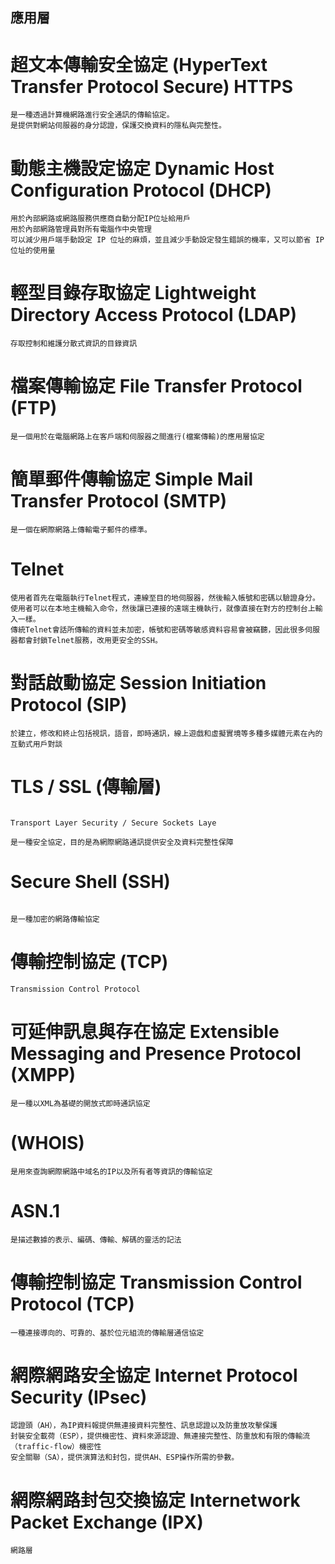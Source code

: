 ## 應用層

# 超文本傳輸安全協定 (HyperText Transfer Protocol Secure) HTTPS
~~~
是一種透過計算機網路進行安全通訊的傳輸協定。
是提供對網站伺服器的身分認證，保護交換資料的隱私與完整性。
~~~

  # 動態主機設定協定 Dynamic Host Configuration Protocol (DHCP)
~~~
用於內部網路或網路服務供應商自動分配IP位址給用戶
用於內部網路管理員對所有電腦作中央管理
可以減少用戶端手動設定 IP 位址的麻煩，並且減少手動設定發生錯誤的機率，又可以節省 IP 位址的使用量
~~~
 # 輕型目錄存取協定 Lightweight Directory Access Protocol (LDAP)
~~~
存取控制和維護分散式資訊的目錄資訊
~~~
 # 檔案傳輸協定 File Transfer Protocol  (FTP)
~~~
是一個用於在電腦網路上在客戶端和伺服器之間進行(檔案傳輸)的應用層協定
~~~
 # 簡單郵件傳輸協定 Simple Mail Transfer Protocol  (SMTP)
~~~
是一個在網際網路上傳輸電子郵件的標準。
~~~
 # Telnet 
 ~~~
使用者首先在電腦執行Telnet程式，連線至目的地伺服器，然後輸入帳號和密碼以驗證身分。
使用者可以在本地主機輸入命令，然後讓已連接的遠端主機執行，就像直接在對方的控制台上輸入一樣。
傳統Telnet會話所傳輸的資料並未加密，帳號和密碼等敏感資料容易會被竊聽，因此很多伺服器都會封鎖Telnet服務，改用更安全的SSH。
~~~
 # 對話啟動協定 Session Initiation Protocol  (SIP)
 ~~~
 於建立，修改和終止包括視訊，語音，即時通訊，線上遊戲和虛擬實境等多種多媒體元素在內的互動式用戶對談
 ~~~
 # TLS / SSL  (傳輸層)
 ~~~
 
 Transport Layer Security / Secure Sockets Laye
 
 是一種安全協定，目的是為網際網路通訊提供安全及資料完整性保障
 
 ~~~
 # Secure Shell (SSH)
 ~~~
 
是一種加密的網路傳輸協定
~~~
 
 
 # 傳輸控制協定  (TCP)
 ~~~
 Transmission Control Protocol
 ~~~
 
 # 可延伸訊息與存在協定 Extensible Messaging and Presence Protocol  (XMPP)
~~~
是一種以XML為基礎的開放式即時通訊協定
~~~
# (WHOIS)
~~~
是用來查詢網際網路中域名的IP以及所有者等資訊的傳輸協定
~~~


 # ASN.1 
 ~~~
 是描述數據的表示、編碼、傳輸、解碼的靈活的記法
 ~~~

 
# 傳輸控制協定 Transmission Control Protocol (TCP)
~~~
一種連接導向的、可靠的、基於位元組流的傳輸層通信協定
~~~

# 網際網路安全協定 Internet Protocol Security (IPsec)
~~~
認證頭（AH），為IP資料報提供無連接資料完整性、訊息認證以及防重放攻擊保護
封裝安全載荷（ESP），提供機密性、資料來源認證、無連接完整性、防重放和有限的傳輸流（traffic-flow）機密性
安全關聯（SA），提供演算法和封包，提供AH、ESP操作所需的參數。
~~~
# 網際網路封包交換協定 Internetwork Packet Exchange (IPX)
~~~
網路層
~~~
# 



